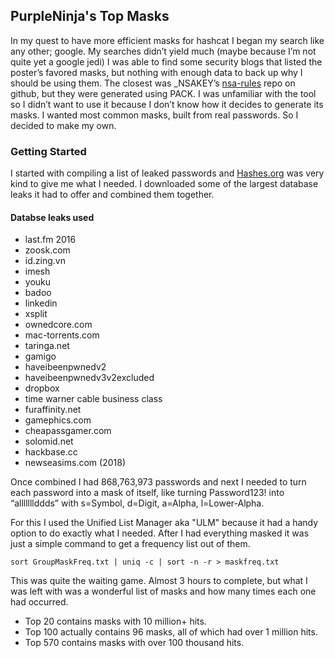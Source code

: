## **PurpleNinja's Top Masks**

In my quest to have more efficient masks for hashcat I began my search like any other; google. My searches didn’t yield much (maybe because I’m not quite yet a google jedi) I was able to find some security blogs that listed the poster’s favored masks, but nothing with enough data to back up why I should be using them. The closest was _NSAKEY’s [nsa-rules](https://github.com/NSAKEY/nsa-rules) repo on github, but they were generated using PACK. I was unfamiliar with the tool so I didn’t want to use it because I don’t know how it decides to generate its masks. I wanted most common masks, built from real passwords. So I decided to make my own.

### **Getting Started**

I started with compiling a list of leaked passwords and [Hashes.org](https://hashes.org/leaks.php) was very kind to give me what I needed. I downloaded some of the largest database leaks it had to offer and combined them together. 

#### **Databse leaks used**

- last.fm 2016
- zoosk.com
- id.zing.vn
- imesh
- youku
- badoo
- linkedin
- xsplit
- ownedcore.com
- mac-torrents.com
- taringa.net
- gamigo
- haveibeenpwnedv2
- haveibeenpwnedv3v2excluded
- dropbox
- time warner cable business class
- furaffinity.net
- gamephics.com
- cheapassgamer.com
- solomid.net
- hackbase.cc
- newseasims.com (2018)


Once combined I had 868,763,973 passwords and next I needed to turn each password into a mask of itself, like turning Password123! into “alllllllddds” with s=Symbol, d=Digit, a=Alpha, l=Lower-Alpha. 

For this I used the Unified List Manager aka "ULM" because it had a handy option to do exactly what I needed. After I had everything masked it was just a simple command to get a frequency list out of them.

```
sort GroupMaskFreq.txt | uniq -c | sort -n -r > maskfreq.txt
```

This was quite the waiting game. Almost 3 hours to complete, but what I was left with was a wonderful list of masks and how many times each one had occurred. 

- Top 20 contains masks with 10 million+ hits.
- Top 100 actually contains 96 masks, all of which had over 1 million hits.
- Top 570 contains masks with over 100 thousand hits.

